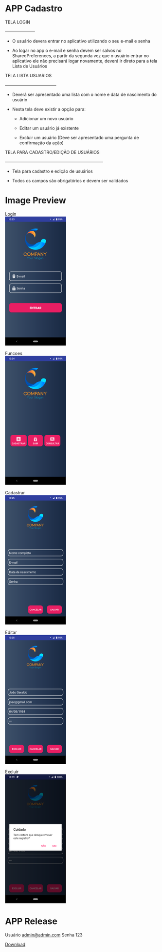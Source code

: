# APP Cadastro


TELA LOGIN

———————

- O usuário devera entrar no aplicativo utilizando o seu e-mail e senha

- Ao logar no app o e-mail e senha devem ser salvos no SharedPreferences, a partir da segunda vez que o usuário entrar no aplicativo ele não precisará logar novamente, deverá ir direto para a tela Lista de Usuários



TELA LISTA USUARIOS

————————————

- Deverá ser apresentado uma lista com o nome e data de nascimento do usuário

- Nesta tela deve existir a opção para:

    * Adicionar um novo usuário

    * Editar um usuário já existente

    * Excluir um usuário (Deve ser apresentado uma pergunta de confirmação da ação)



TELA PARA CADASTRO/EDIÇÃO DE USUÁRIOS

———————————————————————

- Tela para cadastro e edição de usuários

- Todos os campos são obrigatórios e devem ser validados


# Image Preview




Login
<br>
<img src="https://github.com/mayconeves/AppCadastro/blob/master/PreviewApp/Login.png?raw=true" width="200px">

Funcoes
<br>
<img src="https://github.com/mayconeves/AppCadastro/blob/master/PreviewApp/Funcoes.png?raw=true" width="200px">

Cadastrar
<br>
<img src="https://github.com/mayconeves/AppCadastro/blob/master/PreviewApp/Cadastrar.png?raw=true" width="200px">

Editar
<br>
<img src="https://github.com/mayconeves/AppCadastro/blob/master/PreviewApp/Editar.png?raw=true" width="200px">

Excluir
<br>
<img src="https://github.com/mayconeves/AppCadastro/blob/master/PreviewApp/Excluir.png?raw=true" width="200px">


# APP Release
Usuário admin@admin.com
Senha 123

<a href="https://github.com/mayconeves/AppCadastro/blob/master/app/release/app-release.apk">Download</a>
